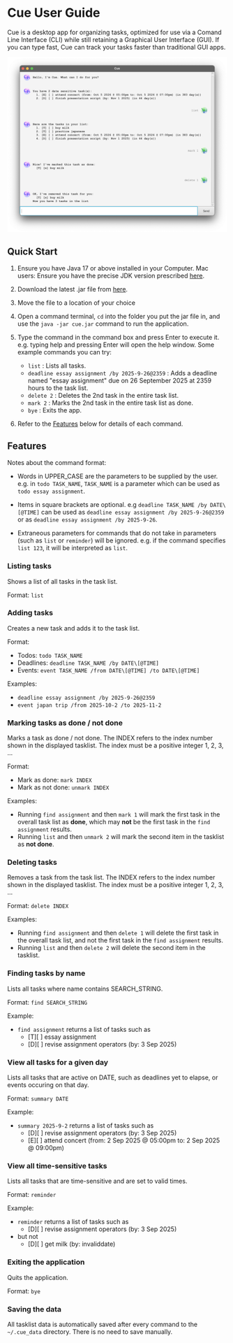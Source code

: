# Cue User Guide

Cue is a desktop app for organizing tasks, optimized for use via a Comand Line Interface (CLI) while still retaining a Graphical User Interface (GUI). If you can type fast, Cue can track your tasks faster than traditional GUI apps.

![A screenshot of the Cue application](/docs/Ui.png)

## Quick Start

  1. Ensure you have Java 17 or above installed in your Computer.
Mac users: Ensure you have the precise JDK version prescribed [here](https://se-education.org/guides/tutorials/javaInstallationMac.html).

  2. Download the latest .jar file from [here](https://github.com/orbitalsqwib/ip/releases).

  3. Move the file to a location of your choice

  4. Open a command terminal, `cd` into the folder you put the jar file in, and use the `java -jar cue.jar` command to run the application.

  5. Type the command in the command box and press Enter to execute it. e.g. typing help and pressing Enter will open the help window.
Some example commands you can try:
     - `list` : Lists all tasks.
     - `deadline essay assignment /by 2025-9-26@2359` : Adds a deadline named "essay assignment" due on 26 September 2025 at 2359 hours to the task list.
     - `delete 2` : Deletes the 2nd task in the entire task list.
     - `mark 2` : Marks the 2nd task in the entire task list as done.
     - `bye` : Exits the app.
  6. Refer to the [Features](#features) below for details of each command.

## Features

Notes about the command format:

- Words in UPPER_CASE are the parameters to be supplied by the user.
e.g. in `todo TASK_NAME`, `TASK_NAME` is a parameter which can be used as `todo essay assignment`.

- Items in square brackets are optional. e.g `deadline TASK_NAME /by DATE\[@TIME]` can be used as `deadline essay assignment /by 2025-9-26@2359` or as `deadline essay assignment /by 2025-9-26`.

- Extraneous parameters for commands that do not take in parameters (such as `list` or `reminder`) will be ignored. e.g. if the command specifies `list 123`, it will be interpreted as `list`.

### Listing tasks

Shows a list of all tasks in the task list.

Format: `list`

### Adding tasks

Creates a new task and adds it to the task list.

Format:
- Todos: `todo TASK_NAME`
- Deadlines: `deadline TASK_NAME /by DATE\[@TIME]`
- Events: `event TASK_NAME /from DATE\[@TIME] /to DATE\[@TIME]`

Examples:
- `deadline essay assignment /by 2025-9-26@2359`
- `event japan trip /from 2025-10-2 /to 2025-11-2`

### Marking tasks as done / not done

Marks a task as done / not done. The INDEX refers to the index number shown in the displayed tasklist. The index must be a positive integer 1, 2, 3, …​

Format:
- Mark as done: `mark INDEX`
- Mark as not done: `unmark INDEX`

Examples:
- Running `find assignment` and then `mark 1` will mark the first task in the overall task list as **done**, which may **not** be the first task in the `find assignment` results.
- Running `list` and then `unmark 2` will mark the second item in the tasklist as **not done**.

### Deleting tasks

Removes a task from the task list. The INDEX refers to the index number shown in the displayed tasklist. The index must be a positive integer 1, 2, 3, …​

Format: `delete INDEX`

Examples:
- Running `find assignment` and then `delete 1` will delete the first task in the overall task list, and not the first task in the `find assignment` results.
- Running `list` and then `delete 2` will delete the second item in the tasklist.

### Finding tasks by name

Lists all tasks where name contains SEARCH_STRING.

Format: `find SEARCH_STRING`

Example:
- `find assignment` returns a list of tasks such as
  - \[T][ ] essay assignment
  - \[D][ ] revise assignment operators (by: 3 Sep 2025)

### View all tasks for a given day

Lists all tasks that are active on DATE, such as deadlines yet to elapse, or events occuring on that day.

Format: `summary DATE`

Example:
- `summary 2025-9-2` returns a list of tasks such as
  - \[D][ ] revise assignment operators (by: 3 Sep 2025)
  - \[E][ ] attend concert (from: 2 Sep 2025 @ 05:00pm to: 2 Sep 2025 @ 09:00pm)

### View all time-sensitive tasks

Lists all tasks that are time-sensitive and are set to valid times.

Format: `reminder`

Example:
- `reminder` returns a list of tasks such as
  - \[D][ ] revise assignment operators (by: 3 Sep 2025)
- but not
  - \[D][ ] get milk (by: invaliddate)

### Exiting the application

Quits the application.

Format: `bye`

### Saving the data

All tasklist data is automatically saved after every command to the `~/.cue_data` directory. There is no need to save manually.
